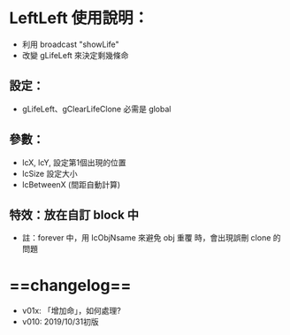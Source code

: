 # LeftLeft 使用說明：
- 利用 broadcast "showLife"
- 改變 gLifeLeft 來決定剩幾條命
## 設定：
- gLifeLeft、gClearLifeClone 必需是 global


## 參數：
- lcX, lcY, 設定第1個出現的位置
-  lcSize 設定大小 
-  lcBetweenX (間距自動計算)
##  特效：放在自訂 block 中
- 註：forever 中，用 lcObjNsame 來避免 obj 重覆 時，會出現誤刪 clone 的問題
# ==changelog==
- v01x: 「增加命」，如何處理?
- v010: 2019/10/31初版
